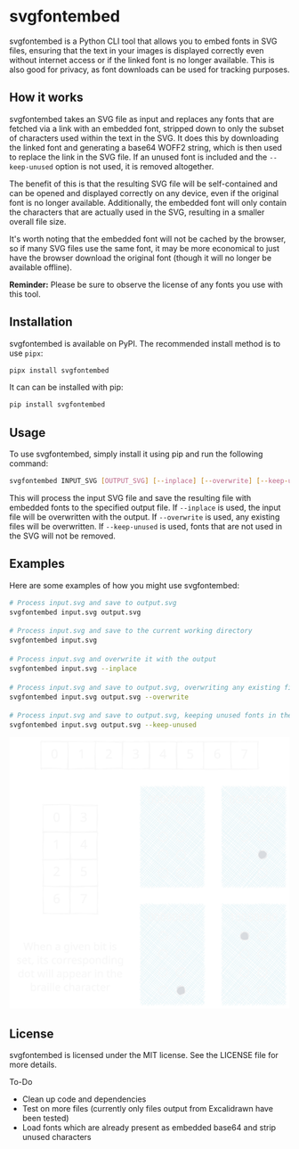 # svgfontembed

svgfontembed is a Python CLI tool that allows you to embed fonts in SVG files, ensuring that the text in your images is displayed correctly even without internet access or if the linked font is no longer available. This is also good for privacy, as font downloads can be used for tracking purposes.

## How it works

svgfontembed takes an SVG file as input and replaces any fonts that are fetched via a link with an embedded font, stripped down to only the subset of characters used within the text in the SVG. It does this by downloading the linked font and generating a base64 WOFF2 string, which is then used to replace the link in the SVG file. If an unused font is included and the `--keep-unused` option is not used, it is removed altogether.

The benefit of this is that the resulting SVG file will be self-contained and can be opened and displayed correctly on any device, even if the original font is no longer available. Additionally, the embedded font will only contain the characters that are actually used in the SVG, resulting in a smaller overall file size.

It's worth noting that the embedded font will not be cached by the browser, so if many SVG files use the same font, it may be more economical to just have the browser download the original font (though it will no longer be available offline).

**Reminder:** Please be sure to observe the license of any fonts you use with this tool.

## Installation

svgfontembed is available on PyPI. The recommended install method is to use `pipx`:

```bash
pipx install svgfontembed
```

It can can be installed with pip:

```bash
pip install svgfontembed
```

## Usage

To use svgfontembed, simply install it using pip and run the following command:

```bash
svgfontembed INPUT_SVG [OUTPUT_SVG] [--inplace] [--overwrite] [--keep-unused]
```


This will process the input SVG file and save the resulting file with embedded fonts to the specified output file. If `--inplace` is used, the input file will be overwritten with the output. If `--overwrite` is used, any existing files will be overwritten. If `--keep-unused` is used, fonts that are not used in the SVG will not be removed.

## Examples

Here are some examples of how you might use svgfontembed:

```bash
# Process input.svg and save to output.svg
svgfontembed input.svg output.svg

# Process input.svg and save to the current working directory
svgfontembed input.svg

# Process input.svg and overwrite it with the output
svgfontembed input.svg --inplace

# Process input.svg and save to output.svg, overwriting any existing files
svgfontembed input.svg output.svg --overwrite

# Process input.svg and save to output.svg, keeping unused fonts in the output
svgfontembed input.svg output.svg --keep-unused
```

![example output with embedded font](test_files/example_light_subset.svg)

## License

svgfontembed is licensed under the MIT license. See the LICENSE file for more details.

To-Do

- Clean up code and dependencies
- Test on more files (currently only files output from Excalidrawn have been tested)
- Load fonts which are already present as embedded base64 and strip unused characters
